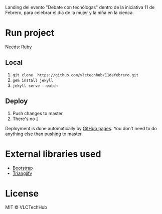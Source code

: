 Landing del evento "Debate con tecnólogas" dentro de la iniciativa 11 de Febrero, para celebrar el día de la mujer y la niña en la cienca.

# Run project

Needs: Ruby

## Local

1. `git clone  https://github.com/vlctechhub/11defebrero.git`
2. `gem install jekyll`
3. `jekyll serve --watch`

## Deploy

1. Push changes to master
2. There's no `2`

Deployment is done automatically by [GitHub pages](https://pages.github.com/). You don't need to do anything else than pushing to master.

# External libraries used

- [Bootstrap](https://getbootstrap.com/docs/3.3/)
- [Trianglify](http://qrohlf.com/trianglify/)

# License

MIT © VLCTechHub

